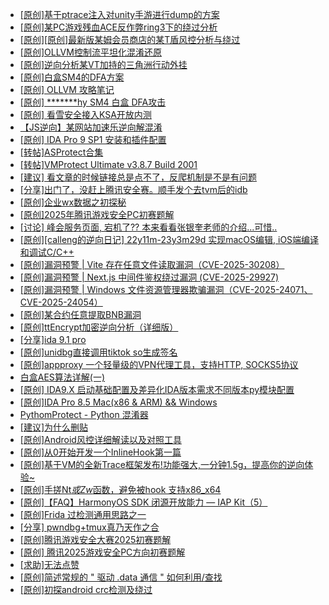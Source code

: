 + [[原创]基于ptrace注入对unity手游进行dump的方案](https://bbs.kanxue.com/thread-286222.htm)
+ [[原创]某PC游戏残血ACE反作弊ring3下的绕过分析](https://bbs.kanxue.com/thread-284667.htm)
+ [[原创][原创]最新版某姆会员商店的某T盾风控分析与绕过](https://bbs.kanxue.com/thread-286243.htm)
+ [[原创]OLLVM控制流平坦化混淆还原](https://bbs.kanxue.com/thread-286151.htm)
+ [[原创]逆向分析某VT加持的三角洲行动外挂](https://bbs.kanxue.com/thread-286195.htm)
+ [[原创]白盒SM4的DFA方案](https://bbs.kanxue.com/thread-285292.htm)
+ [[原创] OLLVM 攻略笔记](https://bbs.kanxue.com/thread-286256.htm)
+ [[原创] *******hy SM4 白盒 DFA攻击](https://bbs.kanxue.com/thread-285313.htm)
+ [[原创] 看雪安全接入KSA开放内测](https://bbs.kanxue.com/thread-251837.htm)
+ [【JS逆向】某网站加速乐逆向解混淆](https://bbs.kanxue.com/thread-286225.htm)
+ [[原创] IDA Pro 9 SP1 安装和插件配置](https://bbs.kanxue.com/thread-285604.htm)
+ [[转帖]ASProtect合集](https://bbs.kanxue.com/thread-280041.htm)
+ [[转帖]VMProtect Ultimate v3.8.7 Build 2001](https://bbs.kanxue.com/thread-286257.htm)
+ [[建议] 看文章的时候链接总是点不了，反爬机制是不是有问题](https://bbs.kanxue.com/thread-286244.htm)
+ [[分享]出门了，没赶上腾讯安全赛。顺手发个去tvm后的idb](https://bbs.kanxue.com/thread-286260.htm)
+ [[原创]企业wx数据之初探秘](https://bbs.kanxue.com/thread-258589.htm)
+ [[原创]2025年腾讯游戏安全PC初赛题解](https://bbs.kanxue.com/thread-286272.htm)
+ [[讨论] 峰会服务页面,  宕机了??  本来看看张银奎老师的介绍...可惜..](https://bbs.kanxue.com/thread-286271.htm)
+ [[原创][calleng的逆向日记] 22y11m-23y3m29d 实现macOS编辑, iOS端编译和调试C/C++](https://bbs.kanxue.com/thread-276669.htm)
+ [[原创]漏洞预警 | Vite 存在任意文件读取漏洞（CVE-2025-30208）](https://bbs.kanxue.com/thread-286270.htm)
+ [[原创]漏洞预警 | Next.js 中间件鉴权绕过漏洞 (CVE-2025-29927)](https://bbs.kanxue.com/thread-286269.htm)
+ [[原创]漏洞预警 | Windows 文件资源管理器欺骗漏洞（CVE-2025-24071、CVE-2025-24054）](https://bbs.kanxue.com/thread-286268.htm)
+ [[原创]某合约任意提取BNB漏洞](https://bbs.kanxue.com/thread-286267.htm)
+ [[原创]ttEncrypt加密逆向分析（详细版）](https://bbs.kanxue.com/thread-286273.htm)
+ [[分享]ida 9.1 pro](https://bbs.kanxue.com/thread-285999.htm)
+ [[原创]unidbg直接调用tiktok so生成签名](https://bbs.kanxue.com/thread-285623.htm)
+ [[原创]appproxy 一个轻量级的VPN代理工具，支持HTTP, SOCKS5协议](https://bbs.kanxue.com/thread-282002.htm)
+ [白盒AES算法详解(一)](https://bbs.kanxue.com/thread-280335.htm)
+ [[原创] IDA9.X 启动基础配置及差异化IDA版本需求不同版本py模块配置](https://bbs.kanxue.com/thread-286180.htm)
+ [[原创]IDA Pro 8.5 Mac(x86 & ARM) && Windows](https://bbs.kanxue.com/thread-286126.htm)
+ [PythomProtect - Python 混淆器](https://bbs.kanxue.com/thread-285032.htm)
+ [[建议]为什么删贴](https://bbs.kanxue.com/thread-286275.htm)
+ [[原创]Android风控详细解读以及对照工具](https://bbs.kanxue.com/thread-286120.htm)
+ [[原创]从0开始开发一个InlineHook第一篇](https://bbs.kanxue.com/thread-284689.htm)
+ [[原创]基于VM的全新Trace框架发布!功能强大,一分钟1.5g，提高你的逆向体验~](https://bbs.kanxue.com/thread-285471.htm)
+ [[原创]手搓Nt*或Zw*函数，避免被hook 支持x86_x64](https://bbs.kanxue.com/thread-284264.htm)
+ [[原创]【FAQ】HarmonyOS SDK 闭源开放能力 — IAP Kit（5）](https://bbs.kanxue.com/thread-286276.htm)
+ [[原创]Frida 过检测通用思路之一](https://bbs.kanxue.com/thread-281761.htm)
+ [[分享] pwndbg+tmux真乃天作之合](https://bbs.kanxue.com/thread-276203.htm)
+ [[原创]腾讯游戏安全大赛2025初赛题解](https://bbs.kanxue.com/thread-286266.htm)
+ [[原创] 腾讯2025游戏安全PC方向初赛题解](https://bbs.kanxue.com/thread-286277.htm)
+ [[求助]无法点赞](https://bbs.kanxue.com/thread-286274.htm)
+ [[原创]简述常规的 " 驱动 .data 通信 " 如何利用/查找](https://bbs.kanxue.com/thread-285348.htm)
+ [[原创]初探android crc检测及绕过](https://bbs.kanxue.com/thread-285790.htm)
